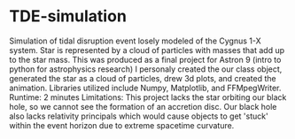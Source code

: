 # TDE-simulation
Simulation of tidal disruption event losely modeled of the Cygnus 1-X system. Star is represented by a cloud of particles with masses that add up to the star mass.
This was produced as a final project for Astron 9 (intro to python for astrophysics research) I personaly created the our class object, generated the star as a cloud of particles, drew 3d plots, and created the animation. 
Libraries utilized include Numpy, Matplotlib, and FFMpegWriter.
Runtime: 2 minutes
Limitations: This project lacks the star orbiting our black hole, so we cannot see the formation of an accretion disc. Our black hole also lacks relativity principals which would cause objects to get 'stuck' within the event horizon due to extreme spacetime curvature. 
